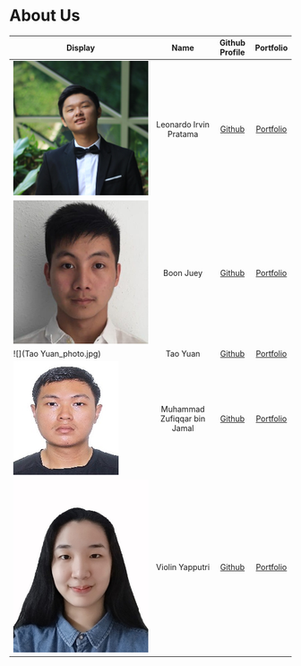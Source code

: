 # About Us

Display | Name | Github Profile | Portfolio 
--------|:----:|:--------------:|:---------:
![](irvin.jpg) | Leonardo Irvin Pratama | [Github](https://github.com/L-Irvin) | [Portfolio](team/l-irvin.md)
![](Koh%20Boon%20Juey.jpg) | Boon Juey | [Github](https://github.com/boonjuey) | [Portfolio](team/johndoe.md)
![](Tao Yuan_photo.jpg) | Tao Yuan | [Github](https://github.com/Tyuanyuan) | [Portfolio](team/tyuanyuan.md)
![](zufiqqar.jpg) | Muhammad Zufiqqar bin Jamal | [Github](https://github.com/Zufiqqar) | [Portfolio](team/zufiqqar.md)
![](violin.jpg) | Violin Yapputri | [Github](https://github.com/violinyap) | [Portfolio](team/violinyap.md)
